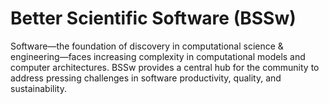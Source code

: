 # Better Scientific Software (BSSw)

Software—the foundation of discovery in computational science & engineering—faces increasing complexity in computational models and computer architectures. BSSw provides a central hub for the community to address pressing challenges in software productivity, quality, and sustainability.

<!---
Slide1 L: ../Articles/Blog/2025-06-sc24-rse-workshop.md
Slide1 R: ../images/Blog_2506_SC24.png
Slide2 L: ../Articles/Blog/2025-06-approximate-computing.md 
Slide2 R: ../CuratedContent/ResearchingRSE.md
Slide3 L: ../CuratedContent/CuratedContent/DosAndDontsWhenSunsettingOpenSourceProjects.md 
Slide3 R: ../Events/hpcbp-092-genai-coding.md
Slide4 L: ../Events/2025-07-intersect-bootcamp.md
Slide4 R: ../Events/2025-usrse-conf.md
Slide5 L: ../Events/ATPESC2025.md
Slide5 R: ../Events/2025-09-escience.md
--->

<!---
Note: We have had up to 7 L and R panels in the carousel, even if the current carousel may be shorter.

Caution: Blank line after first comment mark (or before last comment mark) causes build failure.
LCM: Saving for use again later
Slide1 L: ../Articles/Blog/2025-05-conscious-review.md 
Slide1 R: ../Articles/Blog/2025-05-tl4bssw.md 
Slide2 L: ../CuratedContent/LadyBirdBrowser.md  
Slide2 R: ../CuratedContent/hpcbp-webinars-cc.md 
Slide3 L: ../Events/hpcbp-091-software-citation.md
Slide3 R: ../Events/2025-07-intersect-bootcamp.md
Slide4 L: ../Events/2025-usrse-conf.md
Slide4 R: ../Events/ATPESC2025.md
<!---
[Site Overview](SiteOverview.md)

[Communities Overview](CommunitiesOverview.md)

[Intro to CSE](IntroToCse.md)

[Intro to HPC](IntroToHpc.md)

--->
